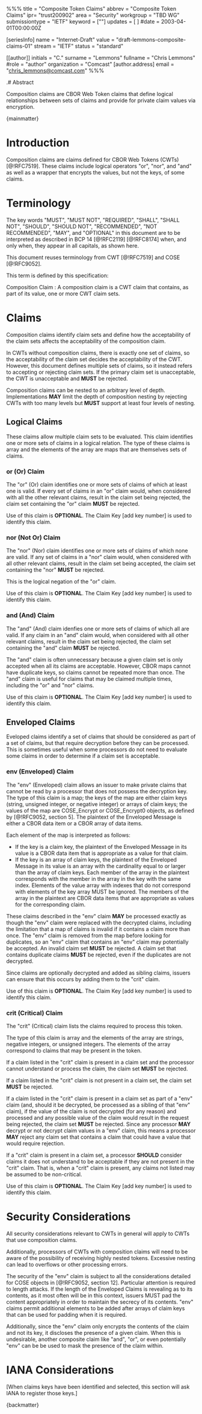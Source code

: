 %%%
title = "Composite Token Claims"
abbrev = "Composite Token Claims"
ipr= "trust200902"
area = "Security"
workgroup = "TBD WG"
submissiontype = "IETF"
keyword = [""]
updates = [ ]
#date = 2003-04-01T00:00:00Z

[seriesInfo]
name = "Internet-Draft"
value = "draft-lemmons-composite-claims-01"
stream = "IETF"
status = "standard"

[[author]]
initials = "C."
surname = "Lemmons"
fullname = "Chris Lemmons"
#role = "author"
organization = "Comcast"
  [author.address]
  email = "chris_lemmons@comcast.com"
%%%

.# Abstract

Composition claims are CBOR Web Token claims that define logical relationships
between sets of claims and provide for private claim values via encryption.

{mainmatter}

# Introduction

Composition claims are claims defined for CBOR Web Tokens (CWTs) [@!RFC7519].
These claims include logical operators "or", "nor", and "and" as well as a
wrapper that encrypts the values, but not the keys, of some claims.

# Terminology

The key words "MUST", "MUST NOT", "REQUIRED", "SHALL", "SHALL NOT", "SHOULD",
"SHOULD NOT", "RECOMMENDED", "NOT RECOMMENDED", "MAY", and "OPTIONAL" in this
document are to be interpreted as described in BCP 14 [@!RFC2119] [@!RFC8174] when,
and only when, they appear in all capitals, as shown here.

This document reuses terminology from CWT [@!RFC7519] and COSE [@!RFC9052].

This term is defined by this specification:

Composition Claim
: A composition claim is a CWT claim that contains, as part of its value, one
or more CWT claim sets.

# Claims

Composition claims identify claim sets and define how the acceptability of the
claim sets affects the acceptability of the composition claim.

In CWTs without composition claims, there is exactly one set of claims, so the
acceptability of the claim set decides the acceptability of the CWT. However,
this document defines multiple sets of claims, so it instead refers to
accepting or rejecting claim sets. If the primary claim set is unacceptable,
the CWT is unacceptable and **MUST** be rejected.

Composition claims can be nested to an arbitrary level of depth.
Implementations **MAY** limit the depth of composition nesting by rejecting
CWTs with too many levels but **MUST** support at least four levels of nesting.

## Logical Claims

These claims allow multiple claim sets to be evaluated. This claim identifies
one or more sets of claims in a logical relation. The type of these claims is
array and the elements of the array are maps that are themselves sets of
claims.

### or (Or) Claim

The "or" (Or) claim identifies one or more sets of claims of which at least one
is valid. If every set of claims in an "or" claim would, when considered with
all the other relevant claims, result in the claim set being rejected, the
claim set containing the "or" claim **MUST** be rejected.

Use of this claim is **OPTIONAL**. The Claim Key [add key number] is used to
identify this claim.

### nor (Not Or) Claim

The "nor" (Nor) claim identifies one or more sets of claims of which none are
valid. If any set of claims in a "nor" claim would, when considered with all
other relevant claims, result in the claim set being accepted, the claim set
containing the "nor" **MUST** be rejected.

This is the logical negation of the "or" claim.

Use of this claim is **OPTIONAL**. The Claim Key [add key number] is used to
identify this claim.

### and (And) Claim

The "and" (And) claim idenfies one or more sets of claims of which all are
valid. If any claim in an "and" claim would, when considered with all other
relevant claims, result in the claim set being rejected, the claim set
containing the "and" claim **MUST** be rejected.

The "and" claim is often unnecessary because a given claim set is only accepted
when all its claims are acceptable. However, CBOR maps cannot have duplicate
keys, so claims cannot be repeated more than once. The "and" claim is useful
for claims that may be claimed multiple times, including the "or" and "nor"
claims.

Use of this claim is **OPTIONAL**. The Claim Key [add key number] is used to
identify this claim.

## Enveloped Claims

Eveloped claims identify a set of claims that should be considered as part of a
set of claims, but that require decryption before they can be processed. This
is sometimes useful when some processors do not need to evaluate some claims in
order to determine if a claim set is acceptable.

### env (Enveloped) Claim

The "env" (Enveloped) claim allows an issuer to make private claims that cannot
be read by a processor that does not possess the decryption key. The type of
this claim is a map; the keys of the map are either claim keys (string,
unsigned integer, or negative integer) or arrays of claim keys; the values of
the map are COSE_Encrypt or COSE_Encrypt0 objects, as defined by
[@!RFC9052, section 5]. The plaintext of the Enveloped Message is either a CBOR
data item or a CBOR array of data items.

Each element of the map is interpreted as follows:

  - If the key is a claim key, the plaintext of the Enveloped Message in its
    value is a CBOR data item that is appropriate as a value for that claim.
  - If the key is an array of claim keys, the plaintext of the Enveloped
    Message in its value is an array with the cardinality equal to or larger
    than the array of claim keys. Each member of the array in the plaintext
    corresponds with the member in the array in the key with the same index.
    Elements of the value array with indexes that do not correspond with
    elements of the key array MUST be ignored. The members of the array in the
    plaintext are CBOR data items that are appropriate as values for the
    corresponding claim.

These claims described in the "env" claim **MAY** be processed exactly as
though the "env" claim were replaced with the decrypted claims, including the
limitation that a map of claims is invalid if it contains a claim more than
once. The "env" claim is removed from the map before looking for duplicates, so
an "env" claim that contains an "env" claim may potentially be accepted. An
invalid claim set **MUST** be rejected. A claim set that contains
duplicate claims **MUST** be rejected, even if the duplicates are not
decrypted.

Since claims are optionally decrypted and added as sibling claims, issuers can
ensure that this occurs by adding them to the "crit" claim.

Use of this claim is **OPTIONAL**. The Claim Key [add key number] is used to
identify this claim.

### crit (Critical) Claim

The "crit" (Critical) claim lists the claims required to process this token.

The type of this claim is array and the elements of the array are strings,
negative integers, or unsigned integers. The elements of the array correspond
to claims that may be present in the token.

If a claim listed in the "crit" claim is present in a claim set and the
processor cannot understand or process the claim, the claim set **MUST** be
rejected.

If a claim listed in the "crit" claim is not present in a claim set, the claim
set **MUST** be rejected.

If a claim listed in the "crit" claim is present in a claim set as part of a
"env" claim (and, should it be decrypted, be processed as a sibling of that
"env" claim), if the value of the claim is not decrypted (for any reason) and
processed and any possible value of the claim would result in the request being
rejected, the claim set **MUST** be rejected. Since any processor **MAY**
decrypt or not decrypt claim values in a "env" claim, this means a processor
**MAY** reject any claim set that contains a claim that could have a value that
would require rejection.

If a "crit" claim is present in a claim set, a processor **SHOULD** consider
claims it does not understand to be acceptable if they are not present in the
"crit" claim. That is, when a "crit" claim is present, any claims not listed
may be assumed to be non-critical.

Use of this claim is **OPTIONAL**. The Claim Key [add key number] is used to
identify this claim.

# Security Considerations

All security considerations relevant to CWTs in general will apply to CWTs that
use composition claims.

Additionally, processors of CWTs with composition claims will need to be aware
of the possibility of receiving highly nested tokens. Excessive nesting can
lead to overflows or other processing errors.

The security of the "env" claim is subject to all the considerations detailed
for COSE objects in [@!RFC9052, section 12]. Particular attention is required
to length attacks. If the length of the Enveloped Claims is revealing as to its
contents, as it most often will be in this context, issuers MUST pad the
content appropriately in order to maintain the secrecy of its contents. "env"
claims permit additional elements to be added after arrays of claim keys that
can be used for padding when it is required.

Additionally, since the "env" claim only encrypts the contents of the claim and
not its key, it discloses the presence of a given claim. When this is
undesirable, another composite claim like "and", "or", or even potentially
"env" can be be used to mask the presence of the claim within.

# IANA Considerations

[When claims keys have been identified and selected, this section will ask IANA
to register those keys.]

{backmatter}

